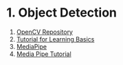 # 1. Object Detection

1. [OpenCV Repository](https://github.com/opencv/opencv)
2. [Tutorial for Learning Basics](https://www.youtube.com/playlist?list=PLS1QulWo1RIa7D1O6skqDQ-JZ1GGHKK-K)
3. [MediaPipe](https://google.github.io/mediapipe/)
4. [Media Pipe Tutorial](https://www.youtube.com/watch?v=jn1HSXVmIrA)